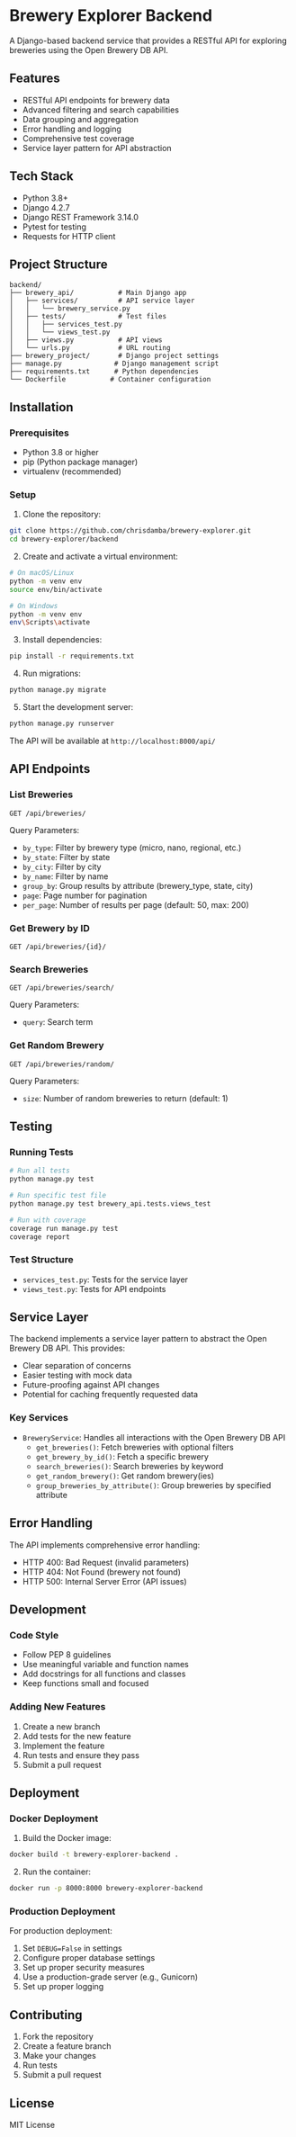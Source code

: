 # Brewery Explorer Backend

A Django-based backend service that provides a RESTful API for exploring breweries using the Open Brewery DB API.

## Features

- RESTful API endpoints for brewery data
- Advanced filtering and search capabilities
- Data grouping and aggregation
- Error handling and logging
- Comprehensive test coverage
- Service layer pattern for API abstraction

## Tech Stack

- Python 3.8+
- Django 4.2.7
- Django REST Framework 3.14.0
- Pytest for testing
- Requests for HTTP client

## Project Structure

```
backend/
├── brewery_api/           # Main Django app
│   ├── services/          # API service layer
│   │   └── brewery_service.py
│   ├── tests/             # Test files
│   │   ├── services_test.py
│   │   └── views_test.py
│   ├── views.py           # API views
│   └── urls.py            # URL routing
├── brewery_project/       # Django project settings
├── manage.py             # Django management script
├── requirements.txt      # Python dependencies
└── Dockerfile           # Container configuration
```

## Installation

### Prerequisites

- Python 3.8 or higher
- pip (Python package manager)
- virtualenv (recommended)

### Setup

1. Clone the repository:

```bash
git clone https://github.com/chrisdamba/brewery-explorer.git
cd brewery-explorer/backend
```

2. Create and activate a virtual environment:

```bash
# On macOS/Linux
python -m venv env
source env/bin/activate

# On Windows
python -m venv env
env\Scripts\activate
```

3. Install dependencies:

```bash
pip install -r requirements.txt
```

4. Run migrations:

```bash
python manage.py migrate
```

5. Start the development server:

```bash
python manage.py runserver
```

The API will be available at `http://localhost:8000/api/`

## API Endpoints

### List Breweries

```
GET /api/breweries/
```

Query Parameters:

- `by_type`: Filter by brewery type (micro, nano, regional, etc.)
- `by_state`: Filter by state
- `by_city`: Filter by city
- `by_name`: Filter by name
- `group_by`: Group results by attribute (brewery_type, state, city)
- `page`: Page number for pagination
- `per_page`: Number of results per page (default: 50, max: 200)

### Get Brewery by ID

```
GET /api/breweries/{id}/
```

### Search Breweries

```
GET /api/breweries/search/
```

Query Parameters:

- `query`: Search term

### Get Random Brewery

```
GET /api/breweries/random/
```

Query Parameters:

- `size`: Number of random breweries to return (default: 1)

## Testing

### Running Tests

```bash
# Run all tests
python manage.py test

# Run specific test file
python manage.py test brewery_api.tests.views_test

# Run with coverage
coverage run manage.py test
coverage report
```

### Test Structure

- `services_test.py`: Tests for the service layer
- `views_test.py`: Tests for API endpoints

## Service Layer

The backend implements a service layer pattern to abstract the Open Brewery DB API. This provides:

- Clear separation of concerns
- Easier testing with mock data
- Future-proofing against API changes
- Potential for caching frequently requested data

### Key Services

- `BreweryService`: Handles all interactions with the Open Brewery DB API
  - `get_breweries()`: Fetch breweries with optional filters
  - `get_brewery_by_id()`: Fetch a specific brewery
  - `search_breweries()`: Search breweries by keyword
  - `get_random_brewery()`: Get random brewery(ies)
  - `group_breweries_by_attribute()`: Group breweries by specified attribute

## Error Handling

The API implements comprehensive error handling:

- HTTP 400: Bad Request (invalid parameters)
- HTTP 404: Not Found (brewery not found)
- HTTP 500: Internal Server Error (API issues)

## Development

### Code Style

- Follow PEP 8 guidelines
- Use meaningful variable and function names
- Add docstrings for all functions and classes
- Keep functions small and focused

### Adding New Features

1. Create a new branch
2. Add tests for the new feature
3. Implement the feature
4. Run tests and ensure they pass
5. Submit a pull request

## Deployment

### Docker Deployment

1. Build the Docker image:

```bash
docker build -t brewery-explorer-backend .
```

2. Run the container:

```bash
docker run -p 8000:8000 brewery-explorer-backend
```

### Production Deployment

For production deployment:

1. Set `DEBUG=False` in settings
2. Configure proper database settings
3. Set up proper security measures
4. Use a production-grade server (e.g., Gunicorn)
5. Set up proper logging

## Contributing

1. Fork the repository
2. Create a feature branch
3. Make your changes
4. Run tests
5. Submit a pull request

## License

MIT License
